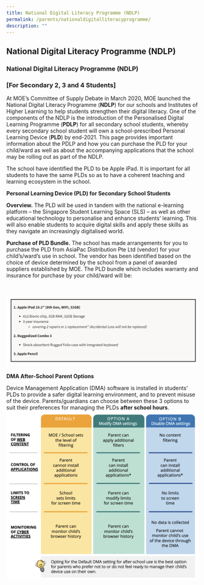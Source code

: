 ```yaml
---
title: National Digital Literacy Programme (NDLP)
permalink: /parents/nationaldigitalliteracyprogramme/
description: ""
---
```

## National Digital Literacy Programme (NDLP)


### National Digital Literacy Programme (NDLP)

### \[For Secondary 2, 3 and 4 Students\]

At MOE’s Committee of Supply Debate in March 2020, MOE launched the National Digital Literacy Programme (**NDLP**) for our schools and Institutes of Higher Learning to help students strengthen their digital literacy. One of the components of the NDLP is the introduction of the Personalised Digital Learning Programme (**PDLP**) for all secondary school students, whereby every secondary school student will own a school-prescribed Personal Learning Device (**PLD**) by end-2021. This page provides important information about the PDLP and how you can purchase the PLD for your child/ward as well as about the accompanying applications that the school may be rolling out as part of the NDLP.

The school have identified the PLD to be Apple iPad. It is important for all students to have the same PLDs so as to have a coherent teaching and learning ecosystem in the school.

**Personal Learning Device (PLD) for Secondary School Students**

**Overview.** The PLD will be used in tandem with the national e-learning platform – the Singapore Student Learning Space (SLS) – as well as other educational technology to personalise and enhance students’ learning. This will also enable students to acquire digital skills and apply these skills as they navigate an increasingly digitalised world.

**Purchase of PLD Bundle.** The school has made arrangements for you to purchase the PLD from AsiaPac Distribution Pte Ltd (vendor) for your child’s/ward’s use in school. The vendor has been identified based on the choice of device determined by the school from a panel of awarded suppliers established by MOE. The PLD bundle which includes warranty and insurance for purchase by your child/ward will be:

<br>

![](/images/Screenshot%20(11).png)

**DMA After-School** **Parent Options**

Device Management Application (DMA) software is installed in students’ PLDs to provide a safer digital learning environment, and to prevent misuse of the device. Parents/guardians can choose between these 3 options to suit their preferences for managing the PLDs **after school hours**.
<br>
![](/images/NDLP.png)
